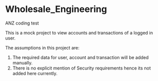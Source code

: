 # Wholesale_Engineering
ANZ coding test

This is a mock project to view accounts and transactions of a logged in user.

The assumptions in this project are:
1. The required data for user, account and transaction will be added manually.
2. There is no explicit mention of Security requirements hence its not added here currently.

